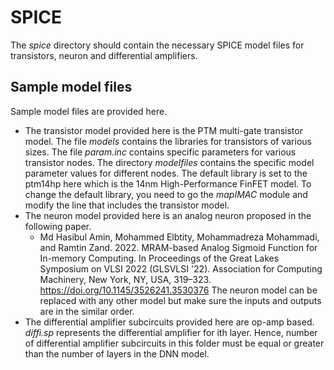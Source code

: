 # SPICE
The _spice_ directory should contain the necessary SPICE model files for transistors, neuron and differential amplifiers.

## Sample model files
Sample model files are provided here.
- The transistor model provided here is the PTM multi-gate transistor model. The file _models_ contains the libraries for transistors of various sizes. The file _param.inc_ contains specific parameters for various transistor nodes. The directory _modelfiles_ contains the specific model parameter values for different nodes. The default library is set to the ptm14hp here which is the 14nm High-Performance FinFET model. To change the default library, you need to go the _mapIMAC_ module and modify the line that includes the transistor model.
- The neuron model provided here is an analog neuron proposed in the following paper.
  - Md Hasibul Amin, Mohammed Elbtity, Mohammadreza Mohammadi, and Ramtin Zand. 2022. MRAM-based Analog Sigmoid Function for In-memory Computing. In Proceedings of the Great Lakes Symposium on     VLSI 2022 (GLSVLSI '22). Association for Computing Machinery, New York, NY, USA, 319–323. https://doi.org/10.1145/3526241.3530376
The neuron model can be replaced with any other model but make sure the inputs and outputs are in the similar order.
- The differential amplifier subcircuits provided here are op-amp based. _diffi.sp_ represents the differential amplifier for ith layer. Hence, number of differential amplifier subcircuits in this folder must be equal or greater than the number of layers in the DNN model.
